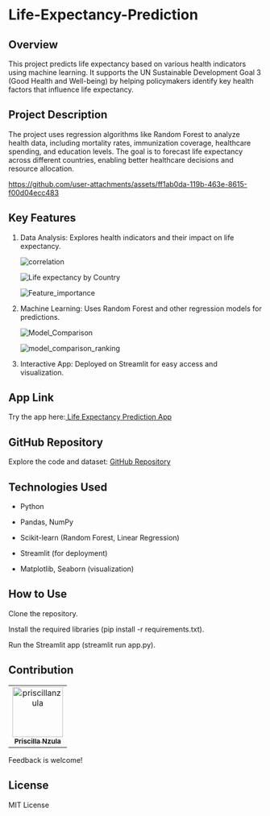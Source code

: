 # Life-Expectancy-Prediction

## Overview
This project predicts life expectancy based on various health indicators using machine learning. It supports the UN Sustainable Development Goal 3 (Good Health and Well-being) by helping policymakers identify key health factors that influence life expectancy.

## Project Description
The project uses regression algorithms like Random Forest to analyze health data, including mortality rates, immunization coverage, healthcare spending, and education levels. The goal is to forecast life expectancy across different countries, enabling better healthcare decisions and resource allocation.


https://github.com/user-attachments/assets/ff1ab0da-119b-463e-8615-f00d04ecc483


## Key Features
1. Data Analysis: Explores health indicators and their impact on life expectancy.
    
    ![correlation](https://github.com/user-attachments/assets/04bf1f38-5480-4181-9708-002caa5182cb)

    ![Life expectancy by Country](https://github.com/user-attachments/assets/16268eff-7e63-403f-9334-c73a6aa41e38)

    ![Feature_importance](https://github.com/user-attachments/assets/4bd3dca2-df80-4476-a7ff-22a409658bb9)



2. Machine Learning: Uses Random Forest and other regression models for predictions.
    
    ![Model_Comparison](https://github.com/user-attachments/assets/cb31c7c6-fa47-40b6-ad76-585d1e2bb882)

    ![model_comparison_ranking](https://github.com/user-attachments/assets/b6239519-7279-47c4-a9c6-156dfeca82e8)


3. Interactive App: Deployed on Streamlit for easy access and visualization.

## App Link
Try the app here:[ Life Expectancy Prediction App](https://priscillanzula-life-expectancy-prediction-app-nzula-ytqg8z.streamlit.app/)

## GitHub Repository
Explore the code and dataset: [GitHub Repository](https://github.com/priscillanzula/Life-Expectancy-Prediction.git)

## Technologies Used
- Python

- Pandas, NumPy

- Scikit-learn (Random Forest, Linear Regression)

- Streamlit (for deployment)

- Matplotlib, Seaborn (visualization)

## How to Use
Clone the repository.

Install the required libraries (pip install -r requirements.txt).

Run the Streamlit app (streamlit run app.py).

## Contribution

<table>
   <tbody>
      <tr>

<td align="center">
        <a href="https://github.com/priscillanzula">
          <img src="https://avatars.githubusercontent.com/u/144167777?v=4" width="100;" alt="priscillanzula"/>
          <br />
          <sub><b>Priscilla Nzula</b></sub>
        </a>
      </td>
    </tr>
  </tbody>
</table>
 Feedback is welcome!

## License
 MIT License

